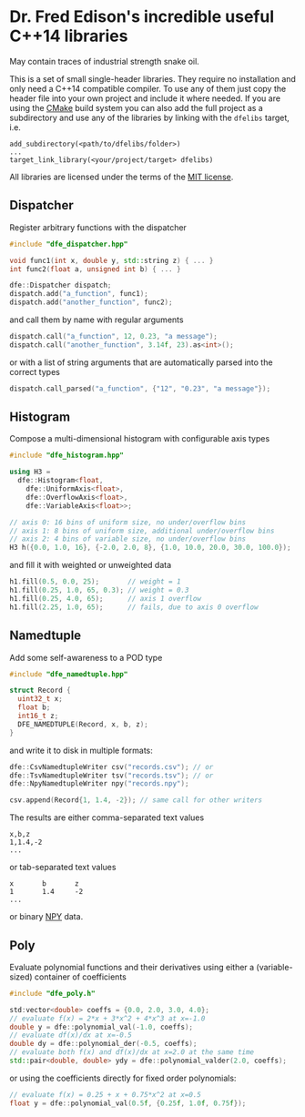 Dr. Fred Edison's incredible useful C++14 libraries
===================================================
May contain traces of industrial strength snake oil.

This is a set of small single-header libraries. They require no installation
and only need a C++14 compatible compiler. To use any of them just copy the
header file into your own project and include it where needed.
If you are using the [CMake][cmake] build system you can also add the full
project as a subdirectory and use any of the libraries by linking with
the `dfelibs` target, i.e.

    add_subdirectory(<path/to/dfelibs/folder>)
    ...
    target_link_library(<your/project/target> dfelibs)

All libraries are licensed under the terms of the [MIT license][mit_license].

Dispatcher
----------

Register arbitrary functions with the dispatcher

```cpp
#include "dfe_dispatcher.hpp"

void func1(int x, double y, std::string z) { ... }
int func2(float a, unsigned int b) { ... }

dfe::Dispatcher dispatch;
dispatch.add("a_function", func1);
dispatch.add("another_function", func2);
```

and call them by name with regular arguments

```cpp
dispatch.call("a_function", 12, 0.23, "a message");
dispatch.call("another_function", 3.14f, 23).as<int>();
```

or with a list of string arguments that are automatically parsed
into the correct types

```cpp
dispatch.call_parsed("a_function", {"12", "0.23", "a message"});
```

Histogram
---------

Compose a multi-dimensional histogram with configurable axis types

```cpp
#include "dfe_histogram.hpp"

using H3 =
  dfe::Histogram<float,
    dfe::UniformAxis<float>,
    dfe::OverflowAxis<float>,
    dfe::VariableAxis<float>>;

// axis 0: 16 bins of uniform size, no under/overflow bins
// axis 1: 8 bins of uniform size, additional under/overflow bins
// axis 2: 4 bins of variable size, no under/overflow bins
H3 h({0.0, 1.0, 16}, {-2.0, 2.0, 8}, {1.0, 10.0, 20.0, 30.0, 100.0});
```

and fill it with weighted or unweighted data

```cpp
h1.fill(0.5, 0.0, 25);       // weight = 1
h1.fill(0.25, 1.0, 65, 0.3); // weight = 0.3
h1.fill(0.25, 4.0, 65);      // axis 1 overflow
h1.fill(2.25, 1.0, 65);      // fails, due to axis 0 overflow
```

Namedtuple
----------

Add some self-awareness to a POD type

```cpp
#include "dfe_namedtuple.hpp"

struct Record {
  uint32_t x;
  float b;
  int16_t z;
  DFE_NAMEDTUPLE(Record, x, b, z);
}
```

and write it to disk in multiple formats:

```cpp
dfe::CsvNamedtupleWriter csv("records.csv"); // or
dfe::TsvNamedtupleWriter tsv("records.tsv"); // or
dfe::NpyNamedtupleWriter npy("records.npy");

csv.append(Record{1, 1.4, -2}); // same call for other writers
```

The results are either comma-separated text values

    x,b,z
    1,1.4,-2
    ...

or tab-separated text values

    x       b       z
    1       1.4     -2
    ...

or binary [NPY][npy] data.

Poly
----

Evaluate polynomial functions and their derivatives using either a
(variable-sized) container of coefficients

```cpp
#include "dfe_poly.h"

std:vector<double> coeffs = {0.0, 2.0, 3.0, 4.0};
// evaluate f(x) = 2*x + 3*x^2 + 4*x^3 at x=-1.0
double y = dfe::polynomial_val(-1.0, coeffs);
// evaluate df(x)/dx at x=-0.5
double dy = dfe::polynomial_der(-0.5, coeffs);
// evaluate both f(x) and df(x)/dx at x=2.0 at the same time
std::pair<double, double> ydy = dfe::polynomial_valder(2.0, coeffs);
```

or using the coefficients directly for fixed order polynomials:

```cpp
// evaluate f(x) = 0.25 + x + 0.75*x^2 at x=0.5
float y = dfe::polynomial_val(0.5f, {0.25f, 1.0f, 0.75f});
```


[cmake]: https://www.cmake.org
[mit_license]: https://opensource.org/licenses/MIT
[npy]: https://docs.scipy.org/doc/numpy/neps/npy-format.html
